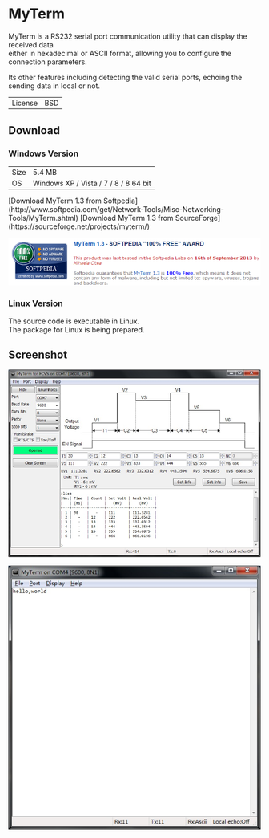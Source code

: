 # MyTerm
MyTerm is a RS232 serial port communication utility that can display the received data  
either in hexadecimal or ASCII format, allowing you to configure the connection parameters.

Its other features including detecting the valid serial ports,
echoing the sending data in local or not.

<table>
   <tr>
      <td>License</td>
      <td>BSD</td>
   </tr>
</table>

## Download
### Windows Version
<table>
   <tr>
      <td>Size</td>
      <td>5.4 MB</td>
   </tr>
   <tr>
      <td>OS</td>
      <td>Windows XP / Vista / 7 / 8 / 8 64 bit</td>
   </tr>
</table>
[Download MyTerm 1.3 from Softpedia](http://www.softpedia.com/get/Network-Tools/Misc-Networking-Tools/MyTerm.shtml)  
[Download MyTerm 1.3 from SourceForge](https://sourceforge.net/projects/myterm/)

[![](doc/softpedia_free_award.bmp "")](http://www.softpedia.com/progClean/MyTerm-Clean-242031.html)

### Linux Version
The source code is executable in Linux.  
The package for Linux is being prepared.  


## Screenshot
![](doc/screenshot.jpg "screenshot")

![](doc/hidebar.jpg "the setting bar is hiding")
